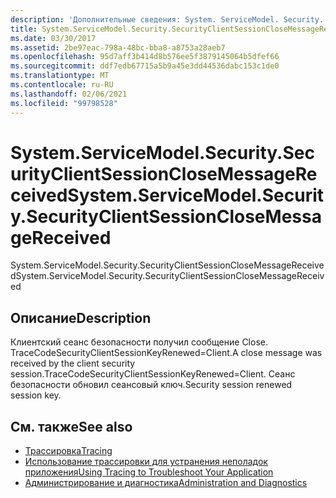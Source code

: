 ```yaml
---
description: 'Дополнительные сведения: System. ServiceModel. Security. Секуритиклиентсессионклосемессажерецеивед'
title: System.ServiceModel.Security.SecurityClientSessionCloseMessageReceived
ms.date: 03/30/2017
ms.assetid: 2be97eac-798a-48bc-bba8-a8753a28aeb7
ms.openlocfilehash: 95d7aff3b414d8b576ee5f3879145064b5dfef66
ms.sourcegitcommit: ddf7edb67715a5b9a45e3dd44536dabc153c1de0
ms.translationtype: MT
ms.contentlocale: ru-RU
ms.lasthandoff: 02/06/2021
ms.locfileid: "99798528"
---
```

# <a name="systemservicemodelsecuritysecurityclientsessionclosemessagereceived"></a><span data-ttu-id="162d0-103">System.ServiceModel.Security.SecurityClientSessionCloseMessageReceived</span><span class="sxs-lookup"><span data-stu-id="162d0-103">System.ServiceModel.Security.SecurityClientSessionCloseMessageReceived</span></span>

<span data-ttu-id="162d0-104">System.ServiceModel.Security.SecurityClientSessionCloseMessageReceived</span><span class="sxs-lookup"><span data-stu-id="162d0-104">System.ServiceModel.Security.SecurityClientSessionCloseMessageReceived</span></span>  
  
## <a name="description"></a><span data-ttu-id="162d0-105">Описание</span><span class="sxs-lookup"><span data-stu-id="162d0-105">Description</span></span>  

 <span data-ttu-id="162d0-106">Клиентский сеанс безопасности получил сообщение Close. TraceCodeSecurityClientSessionKeyRenewed=Client.</span><span class="sxs-lookup"><span data-stu-id="162d0-106">A close message was received by the client security session.TraceCodeSecurityClientSessionKeyRenewed=Client.</span></span> <span data-ttu-id="162d0-107">Сеанс безопасности обновил сеансовый ключ.</span><span class="sxs-lookup"><span data-stu-id="162d0-107">Security session renewed session key.</span></span>  
  
## <a name="see-also"></a><span data-ttu-id="162d0-108">См. также</span><span class="sxs-lookup"><span data-stu-id="162d0-108">See also</span></span>

- [<span data-ttu-id="162d0-109">Трассировка</span><span class="sxs-lookup"><span data-stu-id="162d0-109">Tracing</span></span>](index.md)
- [<span data-ttu-id="162d0-110">Использование трассировки для устранения неполадок приложения</span><span class="sxs-lookup"><span data-stu-id="162d0-110">Using Tracing to Troubleshoot Your Application</span></span>](using-tracing-to-troubleshoot-your-application.md)
- [<span data-ttu-id="162d0-111">Администрирование и диагностика</span><span class="sxs-lookup"><span data-stu-id="162d0-111">Administration and Diagnostics</span></span>](../index.md)
